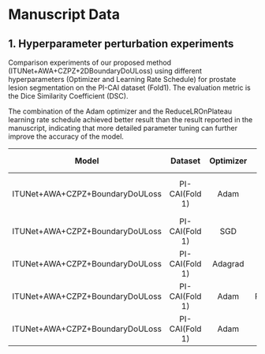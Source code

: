# Manuscript Data
## 1. Hyperparameter perturbation experiments

Comparison experiments of our proposed method
(ITUNet+AWA+CZPZ+2DBoundaryDoULoss) using different hyperparameters
(Optimizer and Learning Rate Schedule) for prostate lesion segmentation on the
PI-CAI dataset (Fold1). The evaluation metric is the Dice Similarity Coefficient
(DSC).

The combination of the Adam optimizer and the ReduceLROnPlateau
learning rate schedule achieved better result than the result reported in
the manuscript, indicating that more detailed parameter tuning can further improve
the accuracy of the model.

|                 Model                  |       Dataset       | Optimizer  |    Learing Rate Schedule     |   DSC   |
| :-----------------------------------: | :----------------: | :-----: | :---------------: | :-------: |
| ITUNet+AWA+CZPZ+BoundaryDoULoss | PI-CAI(Fold 1) |  Adam   |      PolyLR       |   49.50 (reported in the paper)  |
|    ITUNet+AWA+CZPZ+BoundaryDoULoss     | PI-CAI(Fold 1) |   SGD   |      PolyLR       |   47.95   |
|    ITUNet+AWA+CZPZ+BoundaryDoULoss     | PI-CAI(Fold 1) | Adagrad |      PolyLR       |   47.79   |
|    ITUNet+AWA+CZPZ+BoundaryDoULoss     | PI-CAI(Fold 1) |  Adam   | ReduceLROnPlateau |   50.76   |
|    ITUNet+AWA+CZPZ+BoundaryDoULoss     | PI-CAI(Fold 1) |  Adam   | CosineAnnealingLR | **51.03** |